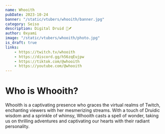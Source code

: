 ```yaml
---
name: Whooith
pubDate: 2023-10-24
banner: "/static/vtubers/whooith/banner.jpg"
category: Seiso
description: Digital Druid 🍃🪶
author: 0xyami
image: "/static/vtubers/whooith/photo.jpg"
is_draft: true
links: 
    - https://twitch.tv/whooith
    - https://discord.gg/h56zqEujpw
    - https://tiktok.com/@whooith
    - https://youtube.com/@whooith
---
```


# Who is Whooith?

Whooith is a captivating presence who graces the virtual realms of Twitch, enchanting viewers with her mesmerizing streams. With a touch of Druidic wisdom and a sprinkle of whimsy, Whooith casts a spell of wonder, taking us on thrilling adventures and captivating our hearts with their radiant personality.
